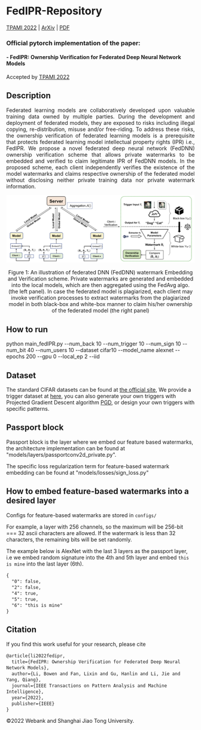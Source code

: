# FedIPR-Repository

[TPAMI 2022](https://ieeexplore.ieee.org/document/9847383) | [ArXiv](https://arxiv.org/abs/2109.13236) | [PDF](https://arxiv.org/pdf/2109.13236.pdf)

### Official pytorch implementation of the paper: 
#### - FedIPR: Ownership Verification for Federated Deep Neural Network Models

Accepted by [TPAMI 2022](https://ieeexplore.ieee.org/document/9847383)

## Description

<p align="justify"> Federated learning models are collaboratively developed upon valuable training data owned by multiple parties. During the
development and deployment of federated models, they are exposed to risks including illegal copying, re-distribution, misuse and/or
free-riding. To address these risks, the ownership verification of federated learning models is a prerequisite that protects federated
learning model intellectual property rights (IPR) i.e., FedIPR. We propose a novel federated deep neural network (FedDNN) ownership
verification scheme that allows private watermarks to be embedded and verified to claim legitimate IPR of FedDNN models. In the
proposed scheme, each client independently verifies the existence of the model watermarks and claims respective ownership of the
federated model without disclosing neither private training data nor private watermark information. </p>

![avatar](imgs/Framwork_new.png)

<p align="center"> Figure 1: An illustration of federated DNN (FedDNN) watermark Embedding and Verification scheme. Private watermarks are generated and embedded into the local models, which are then aggregated using the FedAvg algo. (the left panel). In case the federated model is plagiarized, each client may invoke verification processes to extract watermarks from the plagiarized model in both black-box and white-box manner to claim his/her ownership of the federated model (the right panel) </p>

## How to run
python main_fedIPR.py --num_back 10  --num_trigger 10 --num_sign 10 --num_bit 40 --num_users 10 --dataset cifar10 --model_name alexnet --epochs 200 --gpu 0 --local_ep 2 --iid 

## Dataset
The standard CIFAR datasets can be found at [the official site](http://www.cs.toronto.edu/~kriz/cifar.html), 
We provide a trigger dataset at [here](https://drive.google.com/file/d/18oyreag3MUeYkCfQ9zz2zyz2V7Rai3W6/view), you can also generate your own triggers with Projected Gradient Descent algorithm [PGD](https://github.com/cleverhans-lab/cleverhans), or design your own triggers with specific patterns.


## Passport block
Passport block is the layer where we embed our feature based watermarks, the architecture implementation can be found at "models/layers/passportconv2d_private.py".

The specific loss regularization term for feature-based watermark embedding can be found at "models/losses/sign_loss.py"

## How to embed feature-based watermarks into a desired layer

Configs for feature-based watermarks are stored in `configs/`

For example, a layer with 256 channels, so the maximum will be 256-bit === 32 ascii characters are allowed. If the watermark is less than 32 characters, the remaining bits will be set randomly.

The example below is AlexNet with the last 3 layers as the passport layer, i.e we embed random signature into the 4th and 5th layer and embed `this is mine` into the last layer (6th).

```
{
  "0": false,
  "2": false,
  "4": true,
  "5": true,
  "6": "this is mine"
}
```

## Citation
If you find this work useful for your research, please cite
```
@article{li2022fedipr,
  title={FedIPR: Ownership Verification for Federated Deep Neural Network Models},
  author={Li, Bowen and Fan, Lixin and Gu, Hanlin and Li, Jie and Yang, Qiang},
  journal={IEEE Transactions on Pattern Analysis and Machine Intelligence},
  year={2022},
  publisher={IEEE}
}
```
&#169;2022 Webank and Shanghai Jiao Tong University.
